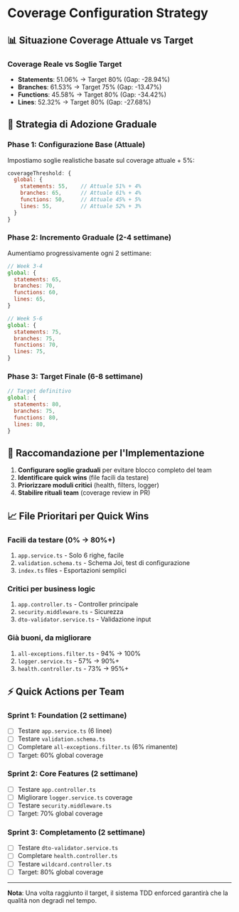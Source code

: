 # Coverage Configuration Strategy

## 📊 Situazione Coverage Attuale vs Target

### Coverage Reale vs Soglie Target

- **Statements**: 51.06% → Target 80% (Gap: -28.94%)
- **Branches**: 61.53% → Target 75% (Gap: -13.47%)
- **Functions**: 45.58% → Target 80% (Gap: -34.42%)
- **Lines**: 52.32% → Target 80% (Gap: -27.68%)

## 🎯 Strategia di Adozione Graduale

### Phase 1: Configurazione Base (Attuale)

Impostiamo soglie realistiche basate sul coverage attuale + 5%:

```javascript
coverageThreshold: {
  global: {
    statements: 55,    // Attuale 51% + 4%
    branches: 65,      // Attuale 61% + 4%
    functions: 50,     // Attuale 45% + 5%
    lines: 55,         // Attuale 52% + 3%
  }
}
```

### Phase 2: Incremento Graduale (2-4 settimane)

Aumentiamo progressivamente ogni 2 settimane:

```javascript
// Week 3-4
global: {
  statements: 65,
  branches: 70,
  functions: 60,
  lines: 65,
}

// Week 5-6
global: {
  statements: 75,
  branches: 75,
  functions: 70,
  lines: 75,
}
```

### Phase 3: Target Finale (6-8 settimane)

```javascript
// Target definitivo
global: {
  statements: 80,
  branches: 75,
  functions: 80,
  lines: 80,
}
```

## 🚦 Raccomandazione per l'Implementazione

1. **Configurare soglie graduali** per evitare blocco completo del team
2. **Identificare quick wins** (file facili da testare)
3. **Priorizzare moduli critici** (health, filters, logger)
4. **Stabilire rituali team** (coverage review in PR)

## 📈 File Prioritari per Quick Wins

### Facili da testare (0% → 80%+)

1. `app.service.ts` - Solo 6 righe, facile
2. `validation.schema.ts` - Schema Joi, test di configurazione
3. `index.ts` files - Esportazioni semplici

### Critici per business logic

1. `app.controller.ts` - Controller principale
2. `security.middleware.ts` - Sicurezza
3. `dto-validator.service.ts` - Validazione input

### Già buoni, da migliorare

1. `all-exceptions.filter.ts` - 94% → 100%
2. `logger.service.ts` - 57% → 90%+
3. `health.controller.ts` - 73% → 95%+

## ⚡ Quick Actions per Team

### Sprint 1: Foundation (2 settimane)

- [ ] Testare `app.service.ts` (6 linee)
- [ ] Testare `validation.schema.ts`
- [ ] Completare `all-exceptions.filter.ts` (6% rimanente)
- [ ] Target: 60% global coverage

### Sprint 2: Core Features (2 settimane)

- [ ] Testare `app.controller.ts`
- [ ] Migliorare `logger.service.ts` coverage
- [ ] Testare `security.middleware.ts`
- [ ] Target: 70% global coverage

### Sprint 3: Completamento (2 settimane)

- [ ] Testare `dto-validator.service.ts`
- [ ] Completare `health.controller.ts`
- [ ] Testare `wildcard.controller.ts`
- [ ] Target: 80% global coverage

---

**Nota**: Una volta raggiunto il target, il sistema TDD enforced garantirà che la qualità non degradi nel tempo.
